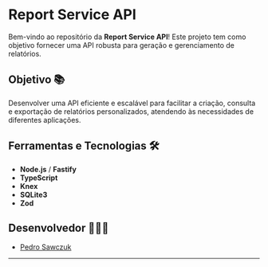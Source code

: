 # Report Service API

Bem-vindo ao repositório da **Report Service API**! Este projeto tem como objetivo fornecer uma API robusta para geração e gerenciamento de relatórios.

## Objetivo 📚

Desenvolver uma API eficiente e escalável para facilitar a criação, consulta e exportação de relatórios personalizados, atendendo às necessidades de diferentes aplicações.

## Ferramentas e Tecnologias 🛠️

- **Node.js** / **Fastify**
- **TypeScript**
- **Knex**
- **SQLite3** 
- **Zod**

## Desenvolvedor 👩🏻‍💻

- [Pedro Sawczuk](https://github.com/PedroSawczuk)

---
